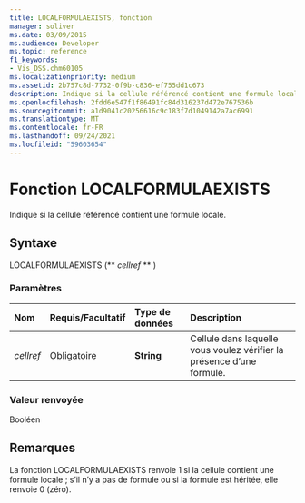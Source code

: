 ```yaml
---
title: LOCALFORMULAEXISTS, fonction
manager: soliver
ms.date: 03/09/2015
ms.audience: Developer
ms.topic: reference
f1_keywords:
- Vis_DSS.chm60105
ms.localizationpriority: medium
ms.assetid: 2b757c8d-7732-0f9b-c836-ef755dd1c673
description: Indique si la cellule référencé contient une formule locale.
ms.openlocfilehash: 2fdd6e547f1f86491fc84d316237d472e767536b
ms.sourcegitcommit: a1d9041c20256616c9c183f7d1049142a7ac6991
ms.translationtype: MT
ms.contentlocale: fr-FR
ms.lasthandoff: 09/24/2021
ms.locfileid: "59603654"
---
```

# <a name="localformulaexists-function"></a>Fonction LOCALFORMULAEXISTS

Indique si la cellule référencé contient une formule locale. 
  
## <a name="syntax"></a>Syntaxe

LOCALFORMULAEXISTS (** *cellref* ** ) 
  
### <a name="parameters"></a>Paramètres

|**Nom**|**Requis/Facultatif**|**Type de données**|**Description**|
|:-----|:-----|:-----|:-----|
| _cellref_ <br/> |Obligatoire  <br/> |**String** <br/> | Cellule dans laquelle vous voulez vérifier la présence d’une formule.  <br/> |
   
### <a name="return-value"></a>Valeur renvoyée

Booléen
  
## <a name="remarks"></a>Remarques

La fonction LOCALFORMULAEXISTS renvoie 1 si la cellule contient une formule locale ; s’il n’y a pas de formule ou si la formule est héritée, elle renvoie 0 (zéro). 
  

